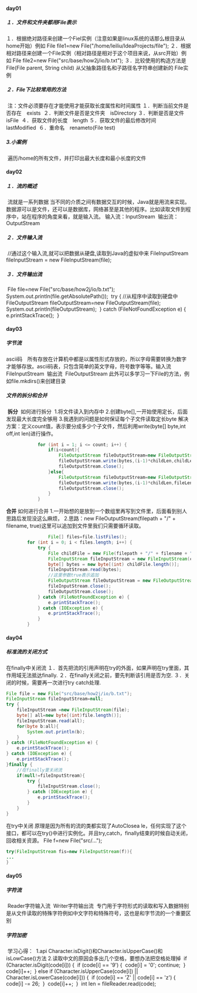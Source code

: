 #### day01

##### １．文件和文件夹都用File表示
​	１．根据绝对路径来创建一个Fiel实例（注意如果是linux系统的话那么根目录从home开始）
​    	例如        File file1=new File("/home/leiliu/IdeaProjects/file");
​    ２．根据相对路径来创建一个File实例（相对路径是相对于这个项目来说，从src开始）
​    	例如        File file2=new File("src/base/how2j/io/b.txt");
​	３．比较使用的构造方法是
​    	File(File parent, String child)
​		从父抽象路径名和子路径名字符串创建新的 File实例
##### ２．File下比较常用的方法
​	注：文件必须要存在才能使用才能获取长度属性和时间属性
​	１．判断当前文件是否存在　exists
​    ２．判断文件是否是文件夹　isDirectory
​    ３．判断是否是文件	isFile
​    ４．获取文件的长度　length
​    ５．获取文件的最后修改时间　lastModified
​    ６．重命名　renameto(File test)
##### 3.小案例
​	遍历/home的所有文件，并打印出最大长度和最小长度的文件
​    

#### day02

##### １．流的概述
​	流就是一系列数据
​	当不同的介质之间有数据交互的时候，Java就是用流来实现。数据源可以是文件，还可以是数据库，网络甚至是其他的程序。
​    比如读取文件到程序中，站在程序的角度来看，就是输入流。
​    输入流：InputStream
​    输出流：OutputStream
##### ２．文件输入流
​	//通过这个输入流,就可以把数据从硬盘,读取到Java的虚拟中来
​    FileInputStream fileInputStream = new FileInputStream(file);
##### ３．文件输出流
​	File file=new File("src/base/how2j/io/b.txt");
​    System.out.println(file.getAbsolutePath());
​        try {
​        	//从程序中读取到硬盘中
​            FileOutputStream fileOutputStream=new FileOutputStream(file);
​            System.out.println(fileOutputStream);
​        } catch (FileNotFoundException e) {
​            e.printStackTrace();
​        }

#### day03

##### 字节流
​	ascii码　所有存放在计算机中都是以属性形式存放的，所以字母需要转换为数字才能够存放。ascii码表，只包含简单的英文字母，符号数字等等。
​	输入流
​    	FileInputStream
​    输出流
​    	FileOutputStream
​    此外可以多学习一下File的方法，例如file.mkdirs()来创建目录
##### 文件的拆分和合并
​	**拆分**
​    	如何进行拆分
​        	1.将文件读入到内存中
​            2.创建byte[],一开始使用定长，后面发现最大长度完全够用
​            3.我遇到的问题是如何保证每个子文件读取定长byte
​            解决方案：定义count值，表示要分成多少个子文件，然后利用write(byte[] byte,int off,int len)进行操作。

```java
            for (int i = 1; i <= count; i++) {
                if(i<count){
                    FileOutputStream fileOutputStream=new FileOutputStream("src/base/how2j/io/xyz/"+filename+"-"+(i-1));
                    fileOutputStream.write(bytes,(i-1)*childLen,childLen);
                    fileOutputStream.close();
                }else{
                    FileOutputStream fileOutputStream=new FileOutputStream("src/base/how2j/io/xyz/"+filename+"-"+(i-1));
                    fileOutputStream.write(bytes,(i-1)*childLen,fileLen-(i-1)*childLen);
                    fileOutputStream.close();
                }
            }
```

  **合并**
    	如何进行合并
        	1.一开始想的是放到一个数组里再写到文件里，后面看到别人思路后发现没这么麻烦，
            2.思路：new FileOutputStream(filepath + "/" + filename, true)这里可以追加到文件里我们只需要循环读取。

```java
            	File[] files=file.listFiles();
        for (int i = 0; i < files.length; i++) {
            try {
                File childFile = new File(filepath + "/" + filename + "-" + i);
                FileInputStream fileInputStream = new FileInputStream(childFile);
                byte[] bytes = new byte[(int) childFile.length()];
                fileInputStream.read(bytes);
                //这里参数true表示追加
                FileOutputStream fileOutputStream = new FileOutputStream(filepath + "/" + filename, true);
                fileInputStream.close();
                fileOutputStream.close();
            } catch (FileNotFoundException e) {
                e.printStackTrace();
            } catch (IOException e) {
                e.printStackTrace();
            }
        }
```

#### day04

##### 标准流的关闭方式
在finally中关闭流
１．首先把流的引用声明在try的外面，如果声明在try里面，其作用域无法抵达finally.
２．在finally关闭之前，要先判断该引用是否为空.
３．关闭的时候，需要再一次进行try catch处理.

```java
File file = new File("src/base/how2j/io/b.txt");
FileInputStream fileInputStream=null;
try {
    fileInputStream =new FileInputStream(file);
    byte[] all=new byte[(int)file.length()];
    fileInputStream.read(all);
    for(byte b:all){
        System.out.println(b);
    }
} catch (FileNotFoundException e) {
    e.printStackTrace();
} catch (IOException e) {
    e.printStackTrace();
}finally {
    //在finally里关闭流
    if(null!=fileInputStream){
        try {
            fileInputStream.close();
        } catch (IOException e) {
            e.printStackTrace();
        }
    }
}
```
在try中关闭
	原理是因为所有的流的类都实现了AutoClosea le，任何实现了这个接口，都可以在try()中进行实例化。并且try,catch，finally结束的时候自动关闭，回收相关资源。
    File f=new File("src/...");
    
```java
try(FileInputStream fis=new FileInputStream(f)){
...
}
```

#### day05

##### 字符流
​	Reader字符输入流
​    Writer字符输出流
​    专门用于字符形式的读取和写入数据
​    特别是从文件读取的特殊字符例如中文字符和特殊符号，这也是和字节流的一个重要区别
##### 字符加密
​	学习心得：
​    	1.api Character.isDigit()和Character.isUpperCase()和isLowCase()方法
​    	2.读取中文的原因会多出几个空格，要想办法把空格处理掉
​        if (Character.isDigit(code[i])) {
​                    if (code[i] == '9') {
​                        code[i] = '0';
​                        continue;
​                    }
​                    code[i]++;
​                } else if (Character.isUpperCase(code[i]) || Character.isLowerCase(code[i])) {
​                    if (code[i] == 'Z' || code[i] == 'z') {
​                        code[i] -= 26;
​                    }
​                    code[i]++;
​                }
​                int len = fileReader.read(code);